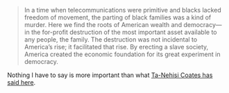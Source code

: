 

> In a time when telecommunications were primitive and blacks lacked freedom of movement,
> the parting of black families was a kind of murder. Here we find the roots of American wealth and
> democracy—in the for-profit destruction of the most important asset available to any people, the family. The
> destruction was not incidental to America’s rise; it facilitated that rise. By erecting a slave society,
> America created the economic foundation for its great experiment in democracy.

Nothing I have to say is more important than what [Ta-Nehisi Coates has said
here](http://www.theatlantic.com/features/archive/2014/05/the-case-for-reparations/361631/).